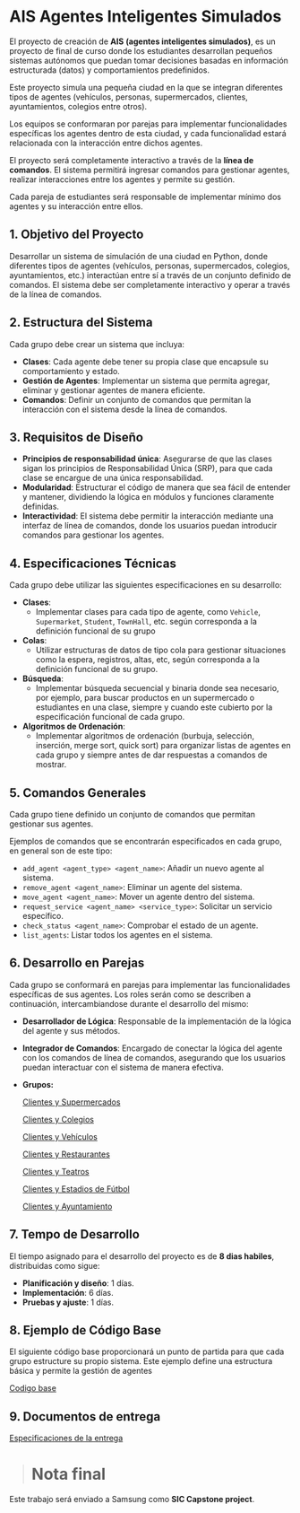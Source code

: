 # AIS Agentes Inteligentes Simulados

El proyecto de creación de **AIS**  **(agentes inteligentes simulados)**, es un proyecto de final de curso donde los estudiantes desarrollan pequeños sistemas autónomos que puedan tomar decisiones basadas en información estructurada (datos) y comportamientos predefinidos. 

Este proyecto simula una pequeña ciudad en la que se integran diferentes tipos de agentes (vehículos, personas, supermercados, clientes, ayuntamientos, colegios entre otros). 

Los equipos se conformaran por parejas para implementar funcionalidades específicas los agentes dentro de esta ciudad, y cada funcionalidad estará relacionada con la interacción entre dichos agentes. 

El proyecto será completamente interactivo a través de la **línea de comandos**. El sistema permitirá ingresar comandos para gestionar agentes, realizar interacciones entre los agentes y  permite su  gestión.

Cada pareja de estudiantes será responsable de implementar mínimo dos agentes y su interacción entre ellos.

## 1. Objetivo del Proyecto

Desarrollar un sistema de simulación de una ciudad en Python, donde diferentes tipos de agentes (vehículos, personas, supermercados, colegios, ayuntamientos, etc.) interactúan entre sí a través de un conjunto definido de comandos. El sistema debe ser completamente interactivo y operar a través de la línea de comandos.

## 2. Estructura del Sistema

Cada grupo debe crear un sistema que incluya:

- **Clases**: Cada agente debe tener su propia clase que encapsule su comportamiento y estado.
- **Gestión de Agentes**: Implementar un sistema que permita agregar, eliminar y gestionar agentes de manera eficiente.
- **Comandos**: Definir un conjunto de comandos que permitan la interacción con el sistema desde la línea de comandos.

## 3. Requisitos de Diseño

- **Principios de responsabilidad única**: Asegurarse de que las clases sigan los principios de Responsabilidad Única (SRP), para que cada clase se encargue de una única responsabilidad.
- **Modularidad**: Estructurar el código de manera que sea fácil de entender y mantener, dividiendo la lógica en módulos y funciones claramente definidas.
- **Interactividad**: El sistema debe permitir la interacción mediante una interfaz de línea de comandos, donde los usuarios puedan introducir comandos para gestionar los agentes.

## 4. Especificaciones Técnicas

Cada grupo debe utilizar las siguientes especificaciones en su desarrollo:

- **Clases**:
  - Implementar clases para cada tipo de agente, como `Vehicle`, `Supermarket`, `Student`, `TownHall`, etc. según corresponda a la definición funcional de su grupo
- **Colas**:
  - Utilizar estructuras de datos de tipo cola para gestionar situaciones como la espera, registros, altas, etc, según corresponda a la definición funcional de su grupo.
- **Búsqueda**:
  - Implementar búsqueda secuencial y binaria donde sea necesario, por ejemplo, para buscar productos en un supermercado o estudiantes en una clase, siempre y cuando este cubierto por la especificación funcional de cada grupo.
- **Algoritmos de Ordenación**:
  - Implementar algoritmos de ordenación (burbuja, selección, inserción, merge sort, quick sort) para organizar listas de agentes en cada grupo y siempre antes de dar respuestas a comandos de mostrar.

## 5. Comandos Generales

Cada grupo tiene definido un conjunto de comandos que permitan gestionar sus agentes. 

Ejemplos de comandos que se encontrarán especificados en cada grupo, en general son de este tipo:

- `add_agent <agent_type> <agent_name>`: Añadir un nuevo agente al sistema.
- `remove_agent <agent_name>`: Eliminar un agente del sistema.
- `move_agent <agent_name>`: Mover un agente dentro del sistema.
- `request_service <agent_name> <service_type>`: Solicitar un servicio específico.
- `check_status <agent_name>`: Comprobar el estado de un agente.
- `list_agents`: Listar todos los agentes en el sistema.

## 6. Desarrollo en Parejas

Cada grupo se conformará en parejas para implementar las funcionalidades específicas de sus agentes. Los roles serán como se describen a continuación, intercambiandose durante el desarrollo del mismo:

- **Desarrollador de Lógica**: Responsable de la implementación de la lógica del agente y sus métodos.

- **Integrador de Comandos**: Encargado de conectar la lógica del agente con los comandos de línea de comandos, asegurando que los usuarios puedan interactuar con el sistema de manera efectiva.

- **Grupos:**

  [Clientes y Supermercados](1_Clientes_supermercados.md)

  [Clientes y Colegios](2_Clientes_Colegios.md)

  [Clientes y Vehículos](3_Clientes_Vehículos.md)

  [Clientes y Restaurantes](4_Clientes_Restaurantes.md)

  [Clientes y Teatros](5_Clientes_Teatros.md)

  [Clientes y Estadios de Fútbol](6_Clientes_Estadios_Futbol.md)

  [Clientes y Ayuntamiento](7_Clientes_Ayuntamiento.md)

## 7. Tempo de Desarrollo

El tiempo asignado para el desarrollo del proyecto es de **8 dias habiles**, distribuidas como sigue:

- **Planificación y diseño**: 1 días.
- **Implementación**: 6 días.
- **Pruebas y ajuste**: 1 días.

## 8. Ejemplo de Código Base

El siguiente código base proporcionará un punto de partida para que cada grupo estructure su propio sistema. Este ejemplo define una estructura básica y permite la gestión de agentes 

[Codigo base](CodeBase00.py)

## 9. Documentos de entrega

[Especificaciones de la entrega](Presentacion_PowerPoint.md)

> # **Nota final**

Este trabajo será enviado a Samsung como **SIC Capstone project**.

